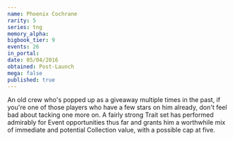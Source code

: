```yaml
---
name: Phoenix Cochrane
rarity: 5
series: tng
memory_alpha:
bigbook_tier: 9
events: 26
in_portal:
date: 05/04/2016
obtained: Post-Launch
mega: false
published: true
---
```


An old crew who's popped up as a giveaway multiple times in the past, if you're one of those players who have a few stars on him already, don't feel bad about tacking one more on. A fairly strong Trait set has performed admirably for Event opportunities thus far and grants him a worthwhile mix of immediate and potential Collection value, with a possible cap at five.
